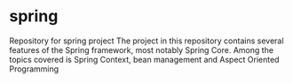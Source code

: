 # spring
Repository for spring project
The project in this repository contains several features of the Spring framework, most notably Spring Core. Among the topics covered is Spring Context, bean management and Aspect Oriented Programming
